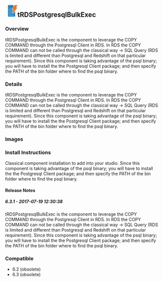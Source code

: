 ## <img src='./logo.jpg' width='40' height='40'>tRDSPostgresqlBulkExec

### Overview
tRDSPostgresqlBulkExec is the component to leverage the COPY COMMAND through the Postgresql Client in RDS. 
In RDS the COPY COMMAND can not be called through the classical way -> SQL Query (RDS is limited and different than Postgresql and Redshift on that particular requirement). 
Since this component is taking advantage of the psql binary; you will have to install the the Postgresql Client package; and then specify the PATH of the bin folder where to find the psql binary.
### Details
tRDSPostgresqlBulkExec is the component to leverage the COPY COMMAND through the Postgresql Client in RDS. 
In RDS the COPY COMMAND can not be called through the classical way -> SQL Query (RDS is limited and different than Postgresql and Redshift on that particular requirement). 
Since this component is taking advantage of the psql binary; you will have to install the the Postgresql Client package; and then specify the PATH of the bin folder where to find the psql binary.
### Images



### Install Instructions
Classical component installation to add into your studio.
Since this component is taking advantage of the psql binary; you will have to install the the Postgresql Client package; and then specify the PATH of the bin folder where to find the psql binary.


#### Release Notes

##### 6.3.1 - 2017-07-19 12:30:38
tRDSPostgresqlBulkExec is the component to leverage the COPY COMMAND through the Postgresql Client in RDS.
In RDS the COPY COMMAND can not be called through the classical way -> SQL Query (RDS is limited and different than Postgresql and Redshift on that particular requirement).
Since this component is taking advantage of the psql binary; you will have to install the the Postgresql Client package; and then specify the PATH of the bin folder where to find the psql binary.
### Compatible
 -  6.2 (obsolete)
 -   6.3 (obsolete)